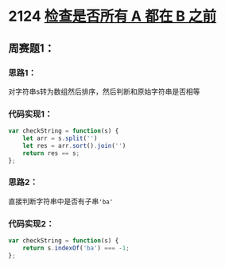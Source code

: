 # 2124  [检查是否所有 A 都在 B 之前](https://leetcode-cn.com/problems/check-if-all-as-appears-before-all-bs/)

## 周赛题1：

### 思路1：

对字符串s转为数组然后排序，然后判断和原始字符串是否相等

### 代码实现1：

```js
var checkString = function(s) {
    let arr = s.split('')
    let res = arr.sort().join('')
    return res == s;
};
```



### 思路2：

直接判断字符串中是否有子串`'ba'`

### 代码实现2：

```js
var checkString = function(s) {
    return s.indexOf('ba') === -1;
};
```

